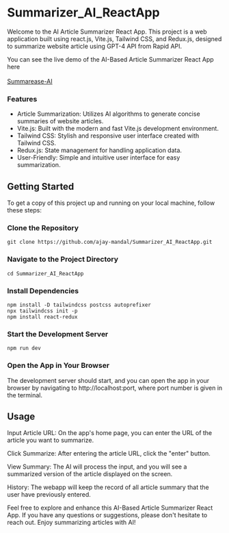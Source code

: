 # Summarizer_AI_ReactApp

Welcome to the AI Article Summarizer React App. This project is a web application built using react.js, Vite.js, Tailwind CSS, and Redux.js, designed to summarize website article using GPT-4 API from Rapid API.

You can see the live demo of the AI-Based Article Summarizer React App here <br/><br/>
<a href="https://summarease-ai.netlify.app/">Summarease-AI</a>



### Features
- Article Summarization: Utilizes AI algorithms to generate concise summaries of website articles.
- Vite.js: Built with the modern and fast Vite.js development environment.
- Tailwind CSS: Stylish and responsive user interface created with Tailwind CSS.
- Redux.js: State management for handling application data.
- User-Friendly: Simple and intuitive user interface for easy summarization.

## Getting Started
To get a copy of this project up and running on your local machine, follow these steps:

### Clone the Repository

```
git clone https://github.com/ajay-mandal/Summarizer_AI_ReactApp.git

```
### Navigate to the Project Directory
```
cd Summarizer_AI_ReactApp
```
### Install Dependencies
```
npm install -D tailwindcss postcss autoprefixer
npx tailwindcss init -p
npm install react-redux
```
### Start the Development Server
```
npm run dev
```

### Open the App in Your Browser

The development server should start, and you can open the app in your browser by navigating to http://localhost:port, where port number is given in the terminal.


## Usage
Input Article URL: On the app's home page, you can enter the URL of the article you want to summarize.

Click Summarize: After entering the article URL, click the "enter" button.

View Summary: The AI will process the input, and you will see a summarized version of the article displayed on the screen.

History: The webapp will keep the record of all article summary that the user have previously entered.



Feel free to explore and enhance this AI-Based Article Summarizer React App. If you have any questions or suggestions, please don't hesitate to reach out. Enjoy summarizing articles with AI!
